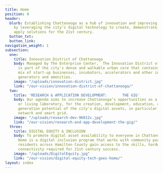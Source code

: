 ```yaml
---
title: Home
position: 0
header:
  blurb: Establishing Chattanooga as a hub of innovation and improving people’s lives
    by leveraging the city’s digital technology to create, demonstrate, test, and
    apply solutions for the 21st century.
  button_txt: 
  button_link: 
navigation_weight: 1
subsection:
  one:
    title: Innovation District of Chattanooga
    body: Managed by The Enterprise Center,  The Innovation District of Chattanooga
      is part of the city's dense and walkable urban core that contains a catalytic
      mix of start-up businesses, incubators, accelerators and other innovation economy
      generators and amenities.
    image: "/uploads/innovation-district.jpg"
    link: "/our-vision/innovation-district-of-chattanooga/"
  two:
    title: 'RESEARCH & APPLICATION DEVELOPMENT:       THE GIG'
    body: Our agenda aims to increase Chattanooga’s opportunities as a national test-bed,
      or living laboratory, for the creation, development, education, and business
      generation potential of the city's digital assets, in particular the gigabit
      network and smart grid.
    image: "/uploads/research-dev-96012c.jpg"
    link: "/our-vision/research-and-app-development-the-gig/"
  three:
    title: DIGITAL EQUITY & INCLUSION
    body: To promote digital asset availability to everyone in Chattanooga, Tech Goes
      Home is a digital inclusion program that works with community partners to help
      residents across Hamilton County gain access to the skills, hardware, and Internet
      connectivity required for 21st century success.
    image: "/uploads/DigitalEquity.jpg"
    link: "/our-vision/digital-equity-tech-goes-home/"
layout: index
---
```


